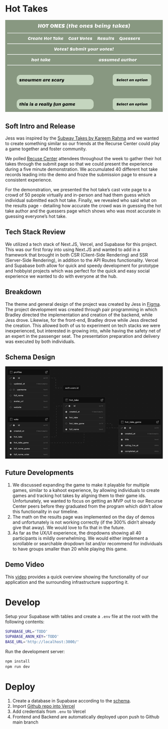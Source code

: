 # Hot Takes
![cast_votes_screenshot.png](images/cast_votes_screenshot.png)

## Soft Intro and Release 

Jess was inspired by the [Subway Takes by Kareem Rahma](https://www.youtube.com/@SubwayTakes) and we wanted to create something similar so our friends at the Recurse Center could play a game together and foster community.

We polled [Recuse Center](https://www.recurse.com/) attendees throughout the week to gather their hot takes through the submit page so that we could present the experience during a five minute demonstration. We accumulated 40 different hot take records leading into the demo and froze the submission page to ensure a consistent experience. 

For the demonstration, we presented the hot take’s cast vote page to a crowd of 50 people virtually and in-person and had them guess which individual submitted each hot take. Finally, we revealed who said what on the results page - detailing how accurate the crowd was in guessing the hot take author and the guessers page which shows who was most accurate in guessing everyone’s hot take. 

## Tech Stack Review

We utilized a tech stack of Next.JS, Vercel, and Supabase for this project. This was our first foray into using Next.JS and wanted to add in a framework that brought in both CSR (Client-Side Rendering) and SSR (Server-Side Rendering), in addition to the API Routes functionality. Vercel and Supabase both allow for quick and speedy development for prototype and hobbyist projects which was perfect for the quick and easy social experience we wanted to do with everyone at the hub. 

## Breakdown

The theme and general design of the project was created by Jess in [Figma](https://www.figma.com/design/aCLimfvvYabx1okaTMpPTF/Scalding-Takes?node-id=0-1&t=ruVhOlOzln1sCQM7-1). The project development was created through pair programming in which Bradley directed the implementation and creation of the backend, while Jess drove. Likewise, for the front-end, Bradley drove while Jess directed the creation. This allowed both of us to experiment on tech stacks we were inexperienced, but interested in growing into, while having the safety net of an expert in the passenger seat. The presentation preparation and delivery was executed by both individuals. 

## Schema Design

![schema design](images/schema_design.png)

## Future Developments
1. We discussed expanding the game to make it playable for multiple games, similar to a kahoot experience, by allowing individuals to create games and tracking hot takes by aligning them to their game ids. Unfortunately, we wanted to focus on getting an MVP out to our Recurse Center peers before they graduated from the program which didn’t allow this functionality in our timeline. 
2. The math on the results page was implemented on the day of demos and unfortunately is not working correctly (if the 300% didn’t already give that away). We would love to fix that in the future. 
3. As far as the UX/UI experience, the dropdowns showing all 40 participants is mildly overwhelming. We would either implement a scrollable or searchable dropdown list and/or recommend for individuals to have groups smaller than 20 while playing this game.

## Demo Video 

This [video](https://youtu.be/XtUc0Y7qqv0) provides a quick overview showing the functionality of our application and the surrounding infrastructure supporting it. 

# Develop
Setup your Supabase with tables and create a `.env` file at the root with the following contents:

```bash
SUPABASE_URL='TODO'
SUPABASE_ANON_KEY='TODO'
BASE_URL='http://localhost:3000/'
```

Run the development server:
```bash
npm install
npm run dev
```

# Deploy
1) Create a database in Supabase according to the [schema](images/schema_design.png). 
2) Import [Github repo into Vercel](https://vercel.com/docs/git#deploying-a-git-repository)
3) Add credentials from `.env` to Vercel
4) Frontend and Backend are automatically deployed upon push to Github main branch
